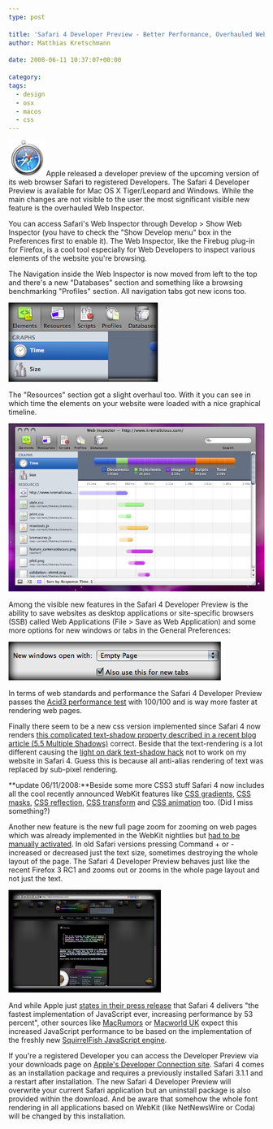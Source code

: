 ```yaml
---
type: post

title: 'Safari 4 Developer Preview - Better Performance, Overhauled Web Inspector, New CSS'
author: Matthias Kretschmann

date: 2008-06-11 10:37:07+00:00

category: 
tags:
  - design
  - osx
  - macos
  - css
---
```


![Safari](../media/safari-logo.png)Apple released a developer preview of the upcoming version of its web browser Safari to registered Developers. The Safari 4 Developer Preview is available for Mac OS X Tiger/Leopard and Windows. While the main changes are not visible to the user the most significant visible new feature is the overhauled Web Inspector.

<!-- more -->

You can access Safari's Web Inspector through Develop > Show Web Inspector (you have to check the "Show Develop menu" box in the Preferences first to enable it). The Web Inspector, like the Firebug plug-in for Firefox, is a cool tool especially for Web Developers to inspect various elements of the website you're browsing.

The Navigation inside the Web Inspector is now moved from left to the top and there's a new "Databases" section and something like a browsing benchmarking "Profiles" section. All navigation tabs got new icons too.

![Web Inspector](../media/webinspector_3.png)

The "Resources" section got a slight overhaul too. With it you can see in which time the elements on your website were loaded with a nice graphical timeline.

![Web Inspector](../media/webinspector_2.png)

Among the visible new features in the Safari 4 Developer Preview is the ability to save websites as desktop applications or site-specific browsers (SSB) called Web Applications (File > Save as Web Application) and some more options for new windows or tabs in the General Preferences:

![Safari 4 New Windows And Tabs](../media/safari_4_tabs.png)

In terms of web standards and performance the Safari 4 Developer Preview passes the [Acid3 performance test](http://acid3.acidtests.org/) with 100/100 and is way more faster at rendering web pages.

Finally there seem to be a new css version implemented since Safari 4 now renders [this complicated text-shadow property described in a recent blog article (5.5 Multiple Shadows)](/make-cool-and-clever-text-effects-with-css-text-shadow/) correct. Beside that the text-rendering is a lot different causing the [light on dark text-shadow hack](/make-cool-and-clever-text-effects-with-css-text-shadow/) not to work on my website in Safari 4. Guess this is because all anti-alias rendering of text was replaced by sub-pixel rendering.

**update 06/11/2008:**Beside some more CSS3 stuff Safari 4 now includes all the cool recently announced WebKit features like [CSS gradients](http://webkit.org/blog/175/introducing-css-gradients/), [CSS masks](http://webkit.org/blog/181/css-masks/), [CSS reflection](http://webkit.org/blog/182/css-reflections/), [CSS transform](http://webkit.org/blog/130/css-transforms/) and [CSS animation](http://webkit.org/blog/138/css-animation/) too. (Did I miss something?)

Another new feature is the new full page zoom for zooming on web pages which was already implemented in the WebKit nightlies but [had to be manually activated](http://www.macosxhints.com/article.php?story=20080606045109546). In old Safari versions pressing Command + or - increased or decreased just the text size, sometimes destroying the whole layout of the page. The Safari 4 Developer Preview behaves just like the recent Firefox 3 RC1 and zooms out or zooms in the whole page layout and not just the text.

[![Web Inspector](../media/safari4_zoom_thumb.png)](../media/safari4_zoom.png)

And while Apple just [states in their press release](http://www.apple.com/pr/library/2008/06/09snowleopard.html) that Safari 4 delivers "the fastest implementation of JavaScript ever, increasing performance by 53 percent", other sources like [MacRumors](http://www.macrumors.com/2008/06/10/apple-seeds-safari-4-to-developers/) or [Macworld UK](http://www.macworld.co.uk/macsoftware/news/index.cfm?newsid=21625&pagtype=allchandate) expect this increased JavaScript performance to be based on the implementation of the freshly new [SquirrelFish JavaScript engine](http://webkit.org/blog/189/announcing-squirrelfish/).

If you're a registered Developer you can access the Developer Preview via your downloads page on [Apple's Developer Connection site](http://developer.apple.com/). Safari 4 comes as an installation package and requires a previously installed Safari 3.1.1 and a restart after installation. The new Safari 4 Developer Preview will overwrite your current Safari application but an uninstall package is also provided within the download. And be aware that somehow the whole font rendering in all applications based on WebKit (like NetNewsWire or Coda) will be changed by this installation.
